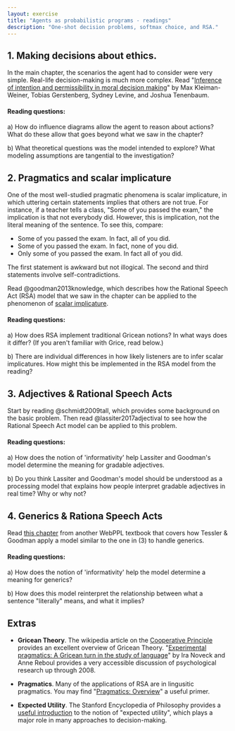 ```yaml
---
layout: exercise
title: "Agents as probabilistic programs - readings"
description: "One-shot decision problems, softmax choice, and RSA." 
---
```


## 1. Making decisions about ethics.

In the main chapter, the scenarios the agent had to consider were very simple. Real-life decision-making is much more complex. Read "[Inference of intention and permissibility in moral decision making](https://mindmodeling.org/cogsci2015/papers/0199/paper0199.pdf)" by Max Kleiman-Weiner, Tobias Gerstenberg, Sydney Levine, and Joshua Tenenbaum.

#### Reading questions:
a) How do influence diagrams allow the agent to reason about actions? What do these allow that goes beyond what we saw in the chapter?

b) What theoretical questions was the model intended to explore? What modeling assumptions are tangential to the investigation?


## 2. Pragmatics and scalar implicature

One of the most well-studied pragmatic phenomena is scalar implicature, in which uttering certain statements implies that others are not true. For instance, if a teacher tells a class, "Some of you passed the exam," the implication is that not everybody did. However, this is implication, not the literal meaning of the sentence. To see this, compare:

* Some of you passed the exam. In fact, all of you did. 
* Some of you passed the exam. In fact, none of you did.
* Only some of you passed the exam. In fact all of you did. 

The first statement is awkward but not illogical. The second and third statements involve self-contradictions. 

Read @goodman2013knowledge, which describes how the Rational Speech Act (RSA) model that we saw in the chapter can be applied to the phenomenon of [scalar implicature](https://en.wikipedia.org/wiki/Scalar_implicature).

#### Reading questions:

a) How does RSA implement traditional Gricean notions? In what ways does it differ? (If you aren't familiar with Grice, read below.)

b) There are individual differences in how likely listeners are to infer scalar implicatures. How might this be implemented in the RSA model from the reading?

## 3. Adjectives & Rational Speech Acts

Start by reading @schmidt2009tall, which provides some background on the basic problem. Then read @lassiter2017adjectival to see how the Rational Speech Act model can be applied to this problem.

#### Reading questions:
a) How does the notion of 'informativity' help Lassiter and Goodman's model determine the meaning for gradable adjectives.

b) Do you think Lassiter and Goodman's model should be understood as a processing model that explains how people interpret gradable adjectives in real time? Why or why not? 

## 4. Generics & Rationa Speech Acts

Read [this chapter](http://www.problang.org/chapters/07-generics.html) from another WebPPL textbook that covers how Tessler & Goodman apply a model similar to the one in (3) to handle generics.

#### Reading questions:
a) How does the notion of 'informativity' help the model determine a meaning for generics?

b) How does this model reinterpret the relationship between what a sentence "literally" means, and what it implies?

## Extras

* **Gricean Theory**. The wikipedia article on the [Cooperative Principle](https://en.wikipedia.org/wiki/Cooperative_principle) provides an excellent overview of Gricean Theory. "[Experimental pragmatics: A Gricean turn in the study of language](http://citeseerx.ist.psu.edu/viewdoc/download?doi=10.1.1.233.1679&rep=rep1&type=pdf)" by Ira Noveck and Anne Reboul provides a very accessible discussion of psychological research up through 2008.

* **Pragmatics**. Many of the applications of RSA are in lingusitic pragmatics. You may find "[Pragmatics: Overview](https://booksite.elsevier.com/samplechapters/9780080442990/Look_Inside/10~Article-Pragmatics_Overview.pdf)" a useful primer. 

* **Expected Utility**. The Stanford Encyclopedia of Philosophy provides a [useful introduction](https://plato.stanford.edu/entries/rationality-normative-utility/) to the notion of "expected utility", which plays a major role in many approaches to decision-making. 

